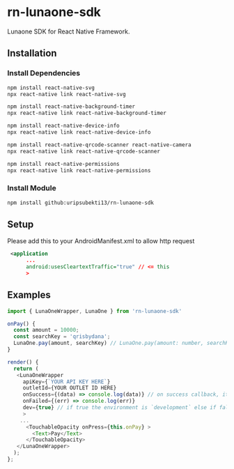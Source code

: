 # rn-lunaone-sdk

Lunaone SDK for React Native Framework.


## Installation
### Install Dependencies
```bash
npm install react-native-svg
npx react-native link react-native-svg

npm install react-native-background-timer 
npx react-native link react-native-background-timer

npm install react-native-device-info
npx react-native link react-native-device-info

npm install react-native-qrcode-scanner react-native-camera
npx react-native link react-native-qrcode-scanner

npm install react-native-permissions
npx react-native link react-native-permissions
```

### Install Module
```bash
npm install github:uripsubekti13/rn-lunaone-sdk
```

## Setup
Please add this to your AndroidManifest.xml to allow http request
```xml
 <application
      ...
      android:usesCleartextTraffic="true" // <= this
      >
```

## Examples

```javascript
import { LunaOneWrapper, LunaOne } from 'rn-lunaone-sdk'

onPay() {
  const amount = 10000;
  const searchKey = 'qrisbydana';
  LunaOne.pay(amount, searchKey) // LunaOne.pay(amount: number, searchKey: string, transactionId?: string)
}

render() {
  return (
   <LunaOneWrapper
     apiKey={`YOUR API KEY HERE`}
     outletId={YOUR OUTLET ID HERE}
     onSuccess={(data) => console.log(data)} // on success callback, its optional
     onFailed={(err) => console.log(err)}
     dev={true} // if true the environment is `development` else if false it's `production`
     >
    ...
      <TouchableOpacity onPress={this.onPay} >
        <Text>Pay</Text>
      </TouchableOpacity>
   </LunaOneWrapper>
  );
};

```
<!-- 
## Screenshot
![](ss.gif) -->
